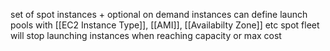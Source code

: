 set of spot instances + optional on demand instances
can define launch pools with [[EC2 Instance Type]], [[AMI]], [[Availabilty Zone]] etc
spot fleet will stop launching instances when  reaching capacity or max cost
